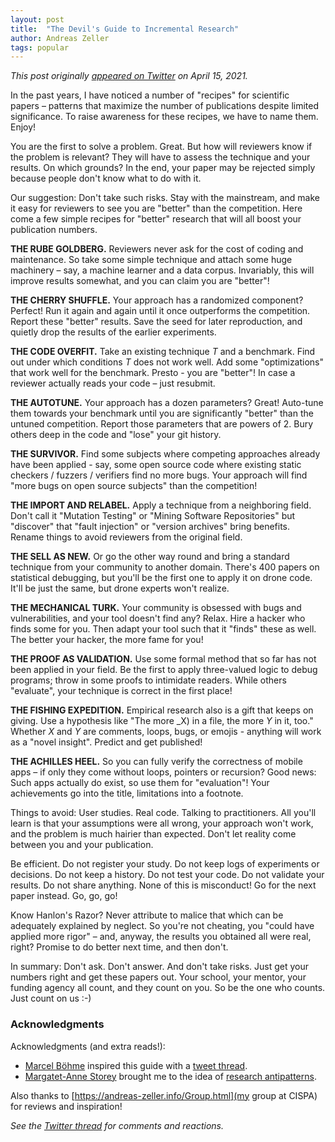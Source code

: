 ```yaml
---
layout: post
title:  "The Devil's Guide to Incremental Research"
author: Andreas Zeller
tags: popular
---
```


_This post originally [appeared on Twitter](https://twitter.com/andreaszeller/status/1382702351161655298?s=21) on April 15, 2021._

In the past years, I have noticed a number of "recipes" for scientific papers&nbsp;– patterns that maximize the number of publications despite limited significance. To raise awareness for these recipes, we have to name them. Enjoy!

You are the first to solve a problem. Great. But how will reviewers know if the problem is relevant? They will have to assess the technique and your results. On which grounds? In the end, your paper may be rejected simply because people don't know what to do with it.

Our suggestion: Don't take such risks. Stay with the mainstream, and make it easy for reviewers to see you are "better" than the competition. Here come a few simple recipes for "better" research that will all boost your publication numbers.

**THE RUBE GOLDBERG.** Reviewers never ask for the cost of coding and maintenance. So take some simple technique and attach some huge machinery – say, a machine learner and a data corpus. Invariably, this will improve results somewhat, and you can claim you are "better"!

**THE CHERRY SHUFFLE.** Your approach has a randomized component? Perfect! Run it again and again until it once outperforms the competition. Report these "better" results. Save the seed for later reproduction, and quietly drop the results of the earlier experiments.

**THE CODE OVERFIT.** Take an existing technique _T_ and a benchmark. Find out under which conditions _T_ does not work well. Add some "optimizations" that work well for the benchmark. Presto&nbsp;- you are "better"! In case a reviewer actually reads your code&nbsp;– just resubmit.

**THE AUTOTUNE.** Your approach has a dozen parameters? Great! Auto-tune them towards your benchmark until you are significantly "better" than the untuned competition. Report those parameters that are powers of 2. Bury others deep in the code and "lose" your git history.

**THE SURVIVOR.** Find some subjects where competing approaches already have been applied&nbsp;- say, some open source code where existing static checkers / fuzzers / verifiers find no more bugs. Your approach will find "more bugs on open source subjects" than the competition!

**THE IMPORT AND RELABEL.** Apply a technique from a neighboring field. Don't call it "Mutation Testing" or "Mining Software Repositories" but "discover" that "fault injection" or "version archives" bring benefits. Rename things to avoid reviewers from the original field.

**THE SELL AS NEW.** Or go the other way round and bring a standard technique from your community to another domain. There's 400 papers on statistical debugging, but you'll be the first one to apply it on drone code. It'll be just the same, but drone experts won't realize.

**THE MECHANICAL TURK.** Your community is obsessed with bugs and vulnerabilities, and your tool doesn't find any? Relax. Hire a hacker who finds some for you. Then adapt your tool such that it "finds" these as well. The better your hacker, the more fame for you!

**THE PROOF AS VALIDATION.** Use some formal method that so far has not been applied in your field. Be the first to apply three-valued logic to debug programs; throw in some proofs to intimidate readers. While others "evaluate", your technique is correct in the first place!

**THE FISHING EXPEDITION.** Empirical research also is a gift that keeps on giving. Use a hypothesis like "The more _X) in a file, the more _Y_ in it, too." Whether _X_ and _Y_ are comments, loops, bugs, or emojis&nbsp;- anything will work as a "novel insight". Predict and get published!

**THE ACHILLES HEEL.** So you can fully verify the correctness of mobile apps – if only they come without loops, pointers or recursion? Good news: Such apps actually do exist, so use them for "evaluation"! Your achievements go into the title, limitations into a footnote.

Things to avoid: User studies. Real code. Talking to practitioners. All you'll learn is that your assumptions were all wrong, your approach won't work, and the problem is much hairier than expected. Don't let reality come between you and your publication.

Be efficient. Do not register your study. Do not keep logs of experiments or decisions. Do not keep a history. Do not test your code. Do not validate your results. Do not share anything. None of this is misconduct! Go for the next paper instead. Go, go, go!

Know Hanlon's Razor? Never attribute to malice that which can be adequately explained by neglect. So you're not cheating, you "could have applied more rigor" – and, anyway, the results you obtained all were real, right? Promise to do better next time, and then don't.

In summary: Don't ask. Don't answer. And don't take risks. Just get your numbers right and get these papers out. Your school, your mentor, your funding agency all count, and they count on you. So be the one who counts. Just count on us :-)


### Acknowledgments

Acknowledgments (and extra reads!):

* [Marcel Böhme](https://mboehme.github.io) inspired this guide with a [tweet thread](https://twitter.com/mboehme_/status/1379590234808086529?s=21).
* [Margatet-Anne Storey](https://www.margaretstorey.com) brought me to the idea of [research antipatterns](https://github.com/margaretstorey/mixed-methods/blob/main/mixed-methods.md#antipatterns).

Also thanks to [https://andreas-zeller.info/Group.html](my group at CISPA) for reviews and inspiration!

_See the [Twitter thread](https://twitter.com/andreaszeller/status/1382702351161655298?s=21) for comments and reactions._



